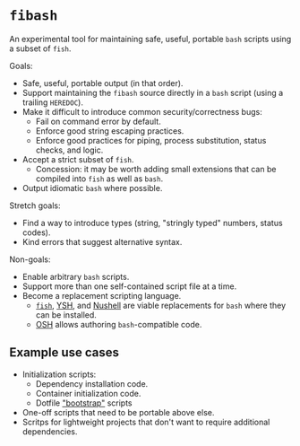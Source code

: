 # `fibash`

An experimental tool for maintaining safe, useful, portable `bash` scripts using a subset of `fish`.

Goals:

- Safe, useful, portable output (in that order).
- Support maintaining the `fibash` source directly in a `bash` script (using a trailing `HEREDOC`).
- Make it difficult to introduce common security/correctness bugs:
  - Fail on command error by default.
  - Enforce good string escaping practices.
  - Enforce good practices for piping, process substitution, status checks, and logic.
- Accept a strict subset of `fish`.
  - Concession: it may be worth adding small extensions that can be compiled into `fish` as well as `bash`.
- Output idiomatic `bash` where possible.

Stretch goals:

- Find a way to introduce types (string, "stringly typed" numbers, status codes).
- Kind errors that suggest alternative syntax.

Non-goals:

- Enable arbitrary `bash` scripts.
- Support more than one self-contained script file at a time.
- Become a replacement scripting language.
  - [`fish`](https://fishshell.com/), [YSH](https://www.oilshell.org/cross-ref.html?tag=YSH#YSH), and [Nushell](https://www.nushell.sh/) are viable replacements for `bash` where they can be installed.
  - [OSH](http://www.oilshell.org/release/latest/doc/osh-help.html) allows authoring `bash`-compatible code.

## Example use cases

- Initialization scripts:
  - Dependency installation code.
  - Container initialization code.
  - Dotfile ["bootstrap"](https://docs.github.com/en/codespaces/customizing-your-codespace/personalizing-github-codespaces-for-your-account#dotfiles) scripts
- One-off scripts that need to be portable above else.
- Scritps for lightweight projects that don't want to require additional dependencies.
